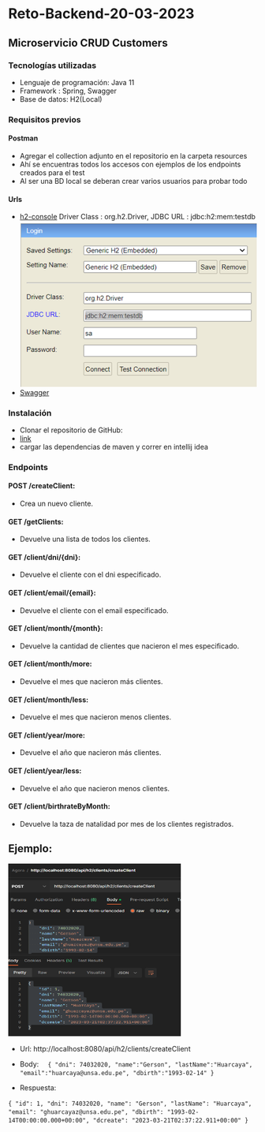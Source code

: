 # Reto-Backend-20-03-2023

## Microservicio CRUD Customers

### Tecnologías utilizadas

* Lenguaje de programación: Java 11
* Framework : Spring, Swagger
* Base de datos: H2(Local)

### Requisitos previos

#### Postman
* Agregar el collection adjunto en el repositorio en la carpeta resources
* Ahí se encuentras todos los accesos con ejemplos de los endpoints creados
para el test
* Al ser una BD local se deberan crear varios usuarios para probar todo
#### Urls
* [h2-console](http://localhost:8080/h2-console/)
Driver Class : org.h2.Driver,
JDBC URL : jdbc:h2:mem:testdb
![img.png](img.png)
* [Swagger](http://localhost:8080/swagger-ui/index.html)

### Instalación
* Clonar el repositorio de GitHub:
* [link](https://github.com/characatope/Reto-Backend-20-03-2023)
* cargar las dependencias de maven y correr en intellij idea

### Endpoints
#### POST /createClient: 
* Crea un nuevo cliente.

#### GET /getClients: 
* Devuelve una lista de todos los clientes.
#### GET /client/dni/{dni}:
* Devuelve el cliente con el dni especificado.
#### GET /client/email/{email}: 
* Devuelve el cliente con el email especificado.
#### GET /client/month/{month}:
* Devuelve la cantidad de clientes que nacieron el mes especificado.
#### GET /client/month/more:
* Devuelve el mes que nacieron más clientes.
#### GET /client/month/less:
* Devuelve el mes que nacieron menos clientes.
#### GET /client/year/more: 
* Devuelve el año que nacieron más clientes.
#### GET /client/year/less: 
* Devuelve el año que nacieron menos clientes.
#### GET /client/birthrateByMonth: 
* Devuelve la taza de natalidad por mes de los clientes registrados.

## Ejemplo:

<img alt="img_1.png" height="350" src="img_1.png" title="postman" width="350"/>

* Url: http://localhost:8080/api/h2/clients/createClient
* Body:
`  {
  "dni": 74032020,
  "name":"Gerson",
  "lastName":"Huarcaya",
  "email":"huarcaya@unsa.edu.pe",
  "dbirth":"1993-02-14"
  }`

* Respuesta:

`{
"id": 1,
"dni": 74032020,
"name": "Gerson",
"lastName": "Huarcaya",
"email": "ghuarcayaz@unsa.edu.pe",
"dbirth": "1993-02-14T00:00:00.000+00:00",
"dcreate": "2023-03-21T02:37:22.911+00:00"
}`
